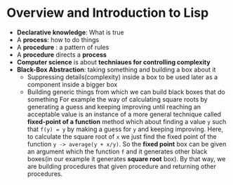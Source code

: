 # Overview and Introduction to Lisp

- **Declarative knowledge**: What is true
- A **process**: how to do things
- A **procedure** : a pattern of rules
- A **procedure** directs a **process**
- **Computer science** is about **techniaues for controlling complexity**
- **Black-Box Abstraction**: taking something and building a box about it
  - Suppressing details(complexity) inside a box to be used later as a component inside a bigger box
  - Building generic things from which we can build black boxes that do something
    For example the way of calculating square roots by generating a guess and keeping improving until reaching an acceptable value is an instance of a more general technique called **fixed-point of a function** method which about finding a value `y` such that `f(y) = y` by making a guess for `y` and keeping improving. Here, to calculate the square root of `x` we just find the fixed point of the function `y -> average(y + x/y)`. So the **fixed point** box can be given an argument which the function `f` and it generates other black boxes(in our example it generates **square root** box). By that way, we are building procedures that given procedure and returning other procedures.
